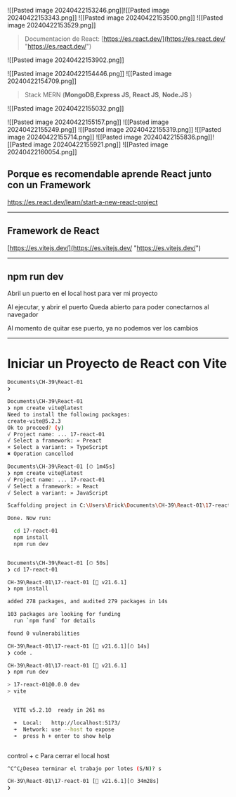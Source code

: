 ![[Pasted image 20240422153246.png]]![[Pasted image 20240422153343.png]]
![[Pasted image 20240422153500.png]]
![[Pasted image 20240422153529.png]]

> Documentacion de React:
> [https://es.react.dev/](https://es.react.dev/ "https://es.react.dev/")

![[Pasted image 20240422153902.png]]

![[Pasted image 20240422154446.png]]
![[Pasted image 20240422154709.png]]

> Stack MERN (**MongoDB**,**Express JS**,  **React JS**, **Node.JS** )

![[Pasted image 20240422155032.png]]

![[Pasted image 20240422155157.png]]
![[Pasted image 20240422155249.png]]
![[Pasted image 20240422155319.png]]
![[Pasted image 20240422155714.png]]
![[Pasted image 20240422155836.png]]![[Pasted image 20240422155921.png]]
![[Pasted image 20240422160054.png]]

## Porque es recomendable aprende React junto con un Framework 
https://es.react.dev/learn/start-a-new-react-project

--- 
## Framework de React 
[https://es.vitejs.dev/](https://es.vitejs.dev/ "https://es.vitejs.dev/")

---

## npm run dev
Abril un puerto en el local host para ver mi proyecto 

Al ejecutar, y abrir el puerto
Queda abierto para poder conectarnos al navegador

Al momento de quitar ese puerto, ya no podemos ver los cambios 

---

# Iniciar un Proyecto de React con Vite

```sh
Documents\CH-39\React-01
❯

Documents\CH-39\React-01
❯ npm create vite@latest
Need to install the following packages:
create-vite@5.2.3
Ok to proceed? (y)
√ Project name: ... 17-react-01
√ Select a framework: » Preact
× Select a variant: » TypeScript
✖ Operation cancelled

Documents\CH-39\React-01 [⏱ 1m45s]
❯ npm create vite@latest
√ Project name: ... 17-react-01
√ Select a framework: » React
√ Select a variant: » JavaScript

Scaffolding project in C:\Users\Erick\Documents\CH-39\React-01\17-react-01...

Done. Now run:

  cd 17-react-01
  npm install
  npm run dev


Documents\CH-39\React-01 [⏱ 50s]
❯ cd 17-react-01

CH-39\React-01\17-react-01 [ v21.6.1]
❯ npm install

added 278 packages, and audited 279 packages in 14s

103 packages are looking for funding
  run `npm fund` for details

found 0 vulnerabilities

CH-39\React-01\17-react-01 [ v21.6.1][⏱ 14s]
❯ code .

CH-39\React-01\17-react-01 [ v21.6.1]
❯ npm run dev

> 17-react-01@0.0.0 dev
> vite


  VITE v5.2.10  ready in 261 ms

  ➜  Local:   http://localhost:5173/
  ➜  Network: use --host to expose
  ➜  press h + enter to show help



```

control + c
Para cerrar el local host

```sh 
^C^C¿Desea terminar el trabajo por lotes (S/N)? s

CH-39\React-01\17-react-01 [ v21.6.1][⏱ 34m28s]
❯


```

